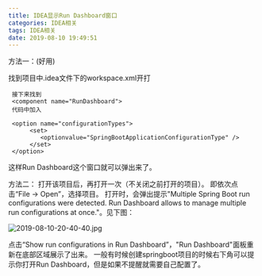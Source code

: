 ```yaml
---
title: IDEA显示Run Dashboard窗口
categories: IDEA相关
tags: IDEA相关
date: 2019-08-10 19:49:51
---
```


方法一：(好用)

找到项目中.idea文件下的workspace.xml开打　　　 
     
     接下来找到 
     <component name="RunDashboard"> 
     代码中加入
     
     <option name="configurationTypes">  
          <set>
             <optionvalue="SpringBootApplicationConfigurationType" />  
          </set>  
     </option>  
这样Run Dashboard这个窗口就可以弹出来了。

方法二：
打开该项目后，再打开一次（不关闭之前打开的项目）。
即依次点击“File -> Open”，选择项目。
打开时，会弹出提示"Multiple Spring Boot run configurations were detected. Run Dashboard allows to manage multiple run configurations at once."。见下图：

![2019-08-10-20-40-40.jpg](http://pv125k1gl.bkt.clouddn.com/2019-08-10-20-40-40.jpg)

点击“Show run configurations in Run Dashboard”，"Run Dashboard"面板重新在底部区域展示了出来。
一般有时候创建springboot项目的时候右下角可以提示你打开Run Dashboard，但是如果不提醒就需要自己配置了。

